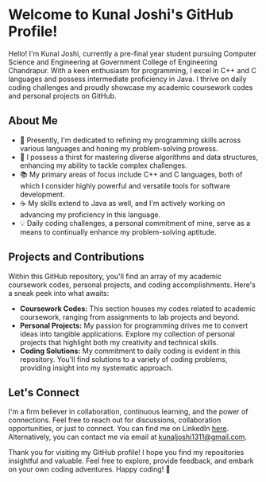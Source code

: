# Welcome to Kunal Joshi's GitHub Profile!

Hello! I'm Kunal Joshi, currently a pre-final year student pursuing Computer Science and Engineering at Government College of Engineering Chandrapur. With a keen enthusiasm for programming, I excel in C++ and C languages and possess intermediate proficiency in Java. I thrive on daily coding challenges and proudly showcase my academic coursework codes and personal projects on GitHub.

## About Me

- 🔭 Presently, I'm dedicated to refining my programming skills across various languages and honing my problem-solving prowess.
- 🌱 I possess a thirst for mastering diverse algorithms and data structures, enhancing my ability to tackle complex challenges.
- 📚 My primary areas of focus include C++ and C languages, both of which I consider highly powerful and versatile tools for software development.
- ☕ My skills extend to Java as well, and I'm actively working on advancing my proficiency in this language.
- 💡 Daily coding challenges, a personal commitment of mine, serve as a means to continually enhance my problem-solving aptitude.

## Projects and Contributions

Within this GitHub repository, you'll find an array of my academic coursework codes, personal projects, and coding accomplishments. Here's a sneak peek into what awaits:

- **Coursework Codes:** This section houses my codes related to academic coursework, ranging from assignments to lab projects and beyond.
- **Personal Projects:** My passion for programming drives me to convert ideas into tangible applications. Explore my collection of personal projects that highlight both my creativity and technical skills.
- **Coding Solutions:** My commitment to daily coding is evident in this repository. You'll find solutions to a variety of coding problems, providing insight into my systematic approach.

## Let's Connect

I'm a firm believer in collaboration, continuous learning, and the power of connections. Feel free to reach out for discussions, collaboration opportunities, or just to connect. You can find me on LinkedIn [here](https://www.linkedin.com/in/kunal-joshi-56a622231/). Alternatively, you can contact me via email at kunaljoshi1311@gmail.com.

Thank you for visiting my GitHub profile! I hope you find my repositories insightful and valuable. Feel free to explore, provide feedback, and embark on your own coding adventures. Happy coding! 🚀
